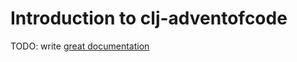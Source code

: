 # Introduction to clj-adventofcode

TODO: write [great documentation](http://jacobian.org/writing/what-to-write/)
